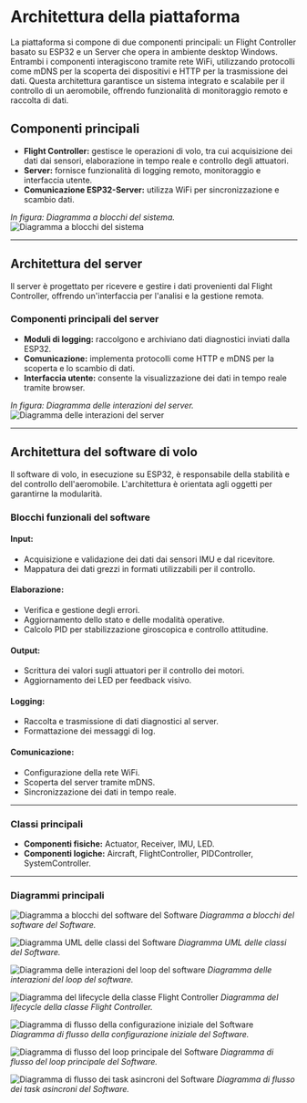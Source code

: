 # Architettura della piattaforma
La piattaforma si compone di due componenti principali: un Flight Controller basato su ESP32 e un Server che opera in ambiente desktop Windows. Entrambi i componenti interagiscono tramite rete WiFi, utilizzando protocolli come mDNS per la scoperta dei dispositivi e HTTP per la trasmissione dei dati. Questa architettura garantisce un sistema integrato e scalabile per il controllo di un aeromobile, offrendo funzionalità di monitoraggio remoto e raccolta di dati.

## Componenti principali
- **Flight Controller:** gestisce le operazioni di volo, tra cui acquisizione dei dati dai sensori, elaborazione in tempo reale e controllo degli attuatori.
- **Server:** fornisce funzionalità di logging remoto, monitoraggio e interfaccia utente.
- **Comunicazione ESP32-Server:** utilizza WiFi per sincronizzazione e scambio dati.

*In figura: Diagramma a blocchi del sistema.*
![Diagramma a blocchi del sistema](Diagrams/system_block_diagram.png)

---

## Architettura del server
Il server è progettato per ricevere e gestire i dati provenienti dal Flight Controller, offrendo un'interfaccia per l'analisi e la gestione remota.

### Componenti principali del server
- **Moduli di logging:** raccolgono e archiviano dati diagnostici inviati dalla ESP32.
- **Comunicazione:** implementa protocolli come HTTP e mDNS per la scoperta e lo scambio di dati.
- **Interfaccia utente:** consente la visualizzazione dei dati in tempo reale tramite browser.

*In figura: Diagramma delle interazioni del server.*
![Diagramma delle interazioni del server](Diagrams/server_lifecycle_interactions.png)

---

## Architettura del software di volo
Il software di volo, in esecuzione su ESP32, è responsabile della stabilità e del controllo dell'aeromobile. L'architettura è orientata agli oggetti per garantirne la modularità.

### Blocchi funzionali del software
#### Input:
- Acquisizione e validazione dei dati dai sensori IMU e dal ricevitore.
- Mappatura dei dati grezzi in formati utilizzabili per il controllo.

#### Elaborazione:
- Verifica e gestione degli errori.
- Aggiornamento dello stato e delle modalità operative.
- Calcolo PID per stabilizzazione giroscopica e controllo attitudine.

#### Output:
- Scrittura dei valori sugli attuatori per il controllo dei motori.
- Aggiornamento dei LED per feedback visivo.

#### Logging:
- Raccolta e trasmissione di dati diagnostici al server.
- Formattazione dei messaggi di log.

#### Comunicazione:
- Configurazione della rete WiFi.
- Scoperta del server tramite mDNS.
- Sincronizzazione dei dati in tempo reale.

---

### Classi principali
- **Componenti fisiche:** Actuator, Receiver, IMU, LED.
- **Componenti logiche:** Aircraft, FlightController, PIDController, SystemController.

---

### Diagrammi principali
![Diagramma a blocchi del software del Software](Diagrams/esp32_block_diagram.png)
*Diagramma a blocchi del software del Software.*

![Diagramma UML delle classi del Software](Diagrams/esp32_class_diagram.png)
*Diagramma UML delle classi del Software.*

![Diagramma delle interazioni del loop del software](Diagrams/esp32_interactions.png)
*Diagramma delle interazioni del loop del software.*

![Diagramma del lifecycle della classe Flight Controller](Diagrams/esp32_flightcontroller_lifecycle.png)
*Diagramma del lifecycle della classe Flight Controller.*

![Diagramma di flusso della configurazione iniziale del Software](Diagrams/esp32_setup_flowchart.png)
*Diagramma di flusso della configurazione iniziale del Software.*

![Diagramma di flusso del loop principale del Software](Diagrams/esp32_loop_flowchart.png)
*Diagramma di flusso del loop principale del Software.*

![Diagramma di flusso dei task asincroni del Software](Diagrams/esp32_asynctasks_flowchart.png)
*Diagramma di flusso dei task asincroni del Software.*

